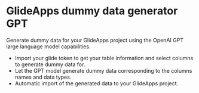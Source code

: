 # GlideApps dummy data generator GPT

Generate dummy data for your GlideApps project using the OpenAI GPT large language model capabilities.

- Import your glide token to get your table information and select columns to generate dummy data for.
- Let the GPT model generate dummy data corresponding to the columns names and data types.
- Automatic import of the generated data to your GlideApps project.
